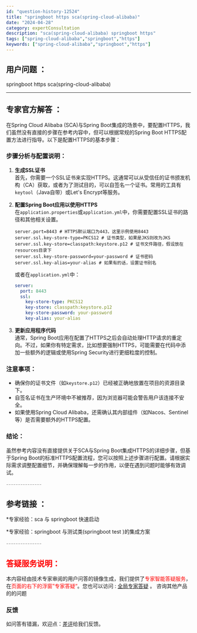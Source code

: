 ```yaml
---
id: "question-history-12524"
title: "springboot https sca(spring-cloud-alibaba)"
date: "2024-04-28"
category: expertConsultation
description: "sca(spring-cloud-alibaba) springboot https"
tags: ["spring-cloud-alibaba","springboot","https"]
keywords: ["spring-cloud-alibaba","springboot","https"]
---
```


## 用户问题 ： 
 springboot https sca(spring-cloud-alibaba) 

---------------
## 专家官方解答 ：

在Spring Cloud Alibaba (SCA)与Spring Boot集成的场景中，要配置HTTPS，我们虽然没有直接的步骤在参考内容中，但可以根据常规的Spring Boot HTTPS配置方法进行指导。以下是配置HTTPS的基本步骤：

### 步骤分析与配置说明：

1. **生成SSL证书**  
   首先，你需要一个SSL证书来实现HTTPS。这通常可以从受信任的证书颁发机构（CA）获取，或者为了测试目的，可以自签名一个证书。常用的工具有`keytool`（Java自带）或Let's Encrypt等服务。

2. **配置Spring Boot应用以使用HTTPS**  
   在`application.properties`或`application.yml`中，你需要配置SSL证书的路径和其他相关设置。

   ```properties
   server.port=8443 # HTTPS默认端口为443，这里示例使用8443
   server.ssl.key-store-type=PKCS12 # 证书类型，如果是JKS则改为JKS
   server.ssl.key-store=classpath:keystore.p12 # 证书文件路径，假设放在resources目录下
   server.ssl.key-store-password=your-password # 证书密码
   server.ssl.key-alias=your-alias # 如果有的话，设置证书别名
   ```

   或者在`application.yml`中：

   ```yaml
   server:
     port: 8443
     ssl:
       key-store-type: PKCS12
       key-store: classpath:keystore.p12
       key-store-password: your-password
       key-alias: your-alias
   ```

3. **更新应用程序代码**  
   通常，Spring Boot应用在配置了HTTPS之后会自动处理HTTP请求的重定向。不过，如果你有特定需求，比如想要强制HTTPS，可能需要在代码中添加一些额外的逻辑或使用Spring Security进行更细粒度的控制。

### 注意事项：

- 确保你的证书文件（如`keystore.p12`）已经被正确地放置在项目的资源目录下。
- 自签名证书在生产环境中不被推荐，因为浏览器可能会警告用户该连接不安全。
- 如果使用Spring Cloud Alibaba，还需确认其内部组件（如Nacos、Sentinel等）是否需要额外的HTTPS配置。

### 结论：

虽然参考内容没有直接提供关于SCA与Spring Boot集成HTTPS的详细步骤，但基于Spring Boot的标准HTTPS配置流程，您可以按照上述步骤进行配置。请根据实际需求调整配置细节，并确保理解每一步的作用，以便在遇到问题时能够有效调试。


<font color="#949494">---------------</font> 


## 参考链接 ：

*专家经验：sca 与 springboot 快速启动 
 
 *专家经验：springboot 与测试类(springboot test )的集成方案 


 <font color="#949494">---------------</font> 
 


## <font color="#FF0000">答疑服务说明：</font> 

本内容经由技术专家审阅的用户问答的镜像生成，我们提供了<font color="#FF0000">专家智能答疑服务</font>，在<font color="#FF0000">页面的右下的浮窗”专家答疑“</font>。您也可以访问 : [全局专家答疑](https://opensource.alibaba.com/chatBot) 。 咨询其他产品的的问题

### 反馈
如问答有错漏，欢迎点：[差评](https://ai.nacos.io/user/feedbackByEnhancerGradePOJOID?enhancerGradePOJOId=12617)给我们反馈。

